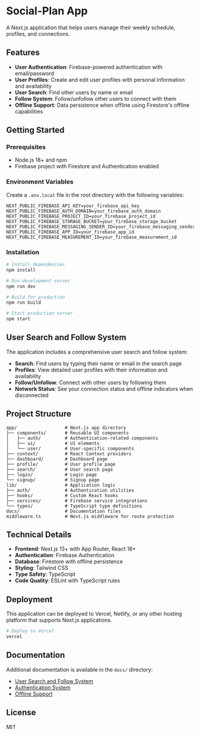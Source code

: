 # Social-Plan App

A Next.js application that helps users manage their weekly schedule, profiles, and connections.

## Features

- **User Authentication**: Firebase-powered authentication with email/password
- **User Profiles**: Create and edit user profiles with personal information and availability
- **User Search**: Find other users by name or email
- **Follow System**: Follow/unfollow other users to connect with them
- **Offline Support**: Data persistence when offline using Firestore's offline capabilities

## Getting Started

### Prerequisites

- Node.js 18+ and npm
- Firebase project with Firestore and Authentication enabled

### Environment Variables

Create a `.env.local` file in the root directory with the following variables:

```
NEXT_PUBLIC_FIREBASE_API_KEY=your_firebase_api_key
NEXT_PUBLIC_FIREBASE_AUTH_DOMAIN=your_firebase_auth_domain
NEXT_PUBLIC_FIREBASE_PROJECT_ID=your_firebase_project_id
NEXT_PUBLIC_FIREBASE_STORAGE_BUCKET=your_firebase_storage_bucket
NEXT_PUBLIC_FIREBASE_MESSAGING_SENDER_ID=your_firebase_messaging_sender_id
NEXT_PUBLIC_FIREBASE_APP_ID=your_firebase_app_id
NEXT_PUBLIC_FIREBASE_MEASUREMENT_ID=your_firebase_measurement_id
```

### Installation

```bash
# Install dependencies
npm install

# Run development server
npm run dev

# Build for production
npm run build

# Start production server
npm start
```

## User Search and Follow System

The application includes a comprehensive user search and follow system:

- **Search**: Find users by typing their name or email in the search page
- **Profiles**: View detailed user profiles with their information and availability
- **Follow/Unfollow**: Connect with other users by following them
- **Network Status**: See your connection status and offline indicators when disconnected

## Project Structure

```
app/                  # Next.js app directory
├── components/       # Reusable UI components
│   ├── auth/         # Authentication-related components
│   ├── ui/           # UI elements
│   └── user/         # User-specific components
├── context/          # React Context providers
├── dashboard/        # Dashboard page
├── profile/          # User profile page
├── search/           # User search page
├── login/            # Login page
└── signup/           # Signup page
lib/                  # Application logic
├── auth/             # Authentication utilities
├── hooks/            # Custom React hooks
├── services/         # Firebase service integrations
└── types/            # TypeScript type definitions
docs/                 # Documentation files
middleware.ts         # Next.js middleware for route protection
```

## Technical Details

- **Frontend**: Next.js 13+ with App Router, React 18+
- **Authentication**: Firebase Authentication
- **Database**: Firestore with offline persistence
- **Styling**: Tailwind CSS
- **Type Safety**: TypeScript
- **Code Quality**: ESLint with TypeScript rules

## Deployment

This application can be deployed to Vercel, Netlify, or any other hosting platform that supports Next.js applications.

```bash
# Deploy to Vercel
vercel
```

## Documentation

Additional documentation is available in the `docs/` directory:

- [User Search and Follow System](docs/user-search-follow.md)
- [Authentication System](docs/authentication.md)
- [Offline Support](docs/offline-support.md)

## License

MIT

